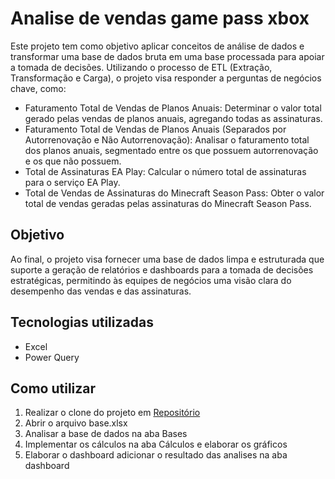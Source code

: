 # Analise de vendas game pass xbox

Este projeto tem como objetivo aplicar conceitos de análise de dados e transformar uma base de dados bruta em uma base processada para apoiar a tomada de decisões. Utilizando o processo de ETL (Extração, Transformação e Carga), o projeto visa responder a perguntas de negócios chave, como:
- Faturamento Total de Vendas de Planos Anuais: Determinar o valor total gerado pelas vendas de planos anuais, agregando todas as assinaturas.
- Faturamento Total de Vendas de Planos Anuais (Separados por Autorrenovação e Não Autorrenovação): Analisar o faturamento total dos planos anuais, segmentado entre os que possuem autorrenovação e os que não possuem.
- Total de Assinaturas EA Play: Calcular o número total de assinaturas para o serviço EA Play.
- Total de Vendas de Assinaturas do Minecraft Season Pass: Obter o valor total de vendas geradas pelas assinaturas do Minecraft Season Pass.

## Objetivo

Ao final, o projeto visa fornecer uma base de dados limpa e estruturada que suporte a geração de relatórios e dashboards para a tomada de decisões estratégicas, permitindo às equipes de negócios uma visão clara do desempenho das vendas e das assinaturas.

## Tecnologias utilizadas

- Excel
- Power Query

## Como utilizar

1. Realizar o clone do projeto em [Repositório](https://github.com/alexcotta/dashboard_vendas_xbox_excel.git)
2. Abrir o arquivo base.xlsx
3. Analisar a base de dados na aba Bases
4. Implementar os cálculos na aba Cálculos e elaborar os gráficos
5. Elaborar o dashboard adicionar o resultado das analises na aba dashboard
